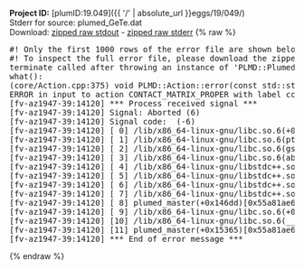 **Project ID:** [plumID:19.049]({{ '/' | absolute_url }}eggs/19/049/)  
Stderr for source:  plumed_GeTe.dat   
Download: [zipped raw stdout](plumed_GeTe.dat.plumed_master.stdout.txt.zip) - [zipped raw stderr](plumed_GeTe.dat.plumed_master.stderr.txt.zip) 
{% raw %}
<pre>
#! Only the first 1000 rows of the error file are shown below
#! To inspect the full error file, please download the zipped raw stderr file above
terminate called after throwing an instance of 'PLMD::Plumed::ExceptionError'
what():
(core/Action.cpp:375) void PLMD::Action::error(const std::string&) const
ERROR in input to action CONTACT_MATRIX_PROPER with label cc_cmat : it was not possible to interpret atom name flq6
[fv-az1947-39:14120] *** Process received signal ***
[fv-az1947-39:14120] Signal: Aborted (6)
[fv-az1947-39:14120] Signal code:  (-6)
[fv-az1947-39:14120] [ 0] /lib/x86_64-linux-gnu/libc.so.6(+0x45330)[0x7fa7ce445330]
[fv-az1947-39:14120] [ 1] /lib/x86_64-linux-gnu/libc.so.6(pthread_kill+0x11c)[0x7fa7ce49eb2c]
[fv-az1947-39:14120] [ 2] /lib/x86_64-linux-gnu/libc.so.6(gsignal+0x1e)[0x7fa7ce44527e]
[fv-az1947-39:14120] [ 3] /lib/x86_64-linux-gnu/libc.so.6(abort+0xdf)[0x7fa7ce4288ff]
[fv-az1947-39:14120] [ 4] /lib/x86_64-linux-gnu/libstdc++.so.6(+0xa5ff5)[0x7fa7ce8a5ff5]
[fv-az1947-39:14120] [ 5] /lib/x86_64-linux-gnu/libstdc++.so.6(+0xbb0da)[0x7fa7ce8bb0da]
[fv-az1947-39:14120] [ 6] /lib/x86_64-linux-gnu/libstdc++.so.6(_ZSt10unexpectedv+0x0)[0x7fa7ce8a5a55]
[fv-az1947-39:14120] [ 7] /lib/x86_64-linux-gnu/libstdc++.so.6(+0xa5a6f)[0x7fa7ce8a5a6f]
[fv-az1947-39:14120] [ 8] plumed_master(+0x146dd)[0x55a81ae676dd]
[fv-az1947-39:14120] [ 9] /lib/x86_64-linux-gnu/libc.so.6(+0x2a1ca)[0x7fa7ce42a1ca]
[fv-az1947-39:14120] [10] /lib/x86_64-linux-gnu/libc.so.6(__libc_start_main+0x8b)[0x7fa7ce42a28b]
[fv-az1947-39:14120] [11] plumed_master(+0x15365)[0x55a81ae68365]
[fv-az1947-39:14120] *** End of error message ***
</pre>
{% endraw %}
